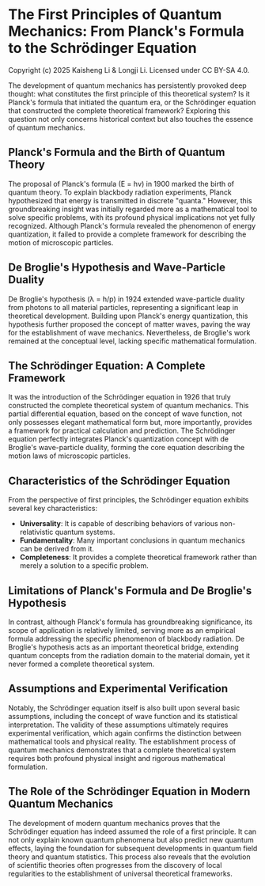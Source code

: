 # The First Principles of Quantum Mechanics: From Planck's Formula to the Schrödinger Equation

Copyright (c) 2025 Kaisheng Li & Longji Li. Licensed under CC BY-SA 4.0.

The development of quantum mechanics has persistently provoked deep thought: what constitutes the first principle of this theoretical system? Is it Planck's formula that initiated the quantum era, or the Schrödinger equation that constructed the complete theoretical framework? Exploring this question not only concerns historical context but also touches the essence of quantum mechanics.

## Planck's Formula and the Birth of Quantum Theory

The proposal of Planck's formula (E = hν) in 1900 marked the birth of quantum theory. To explain blackbody radiation experiments, Planck hypothesized that energy is transmitted in discrete "quanta." However, this groundbreaking insight was initially regarded more as a mathematical tool to solve specific problems, with its profound physical implications not yet fully recognized. Although Planck's formula revealed the phenomenon of energy quantization, it failed to provide a complete framework for describing the motion of microscopic particles.

## De Broglie's Hypothesis and Wave-Particle Duality

De Broglie's hypothesis (λ = h/p) in 1924 extended wave-particle duality from photons to all material particles, representing a significant leap in theoretical development. Building upon Planck's energy quantization, this hypothesis further proposed the concept of matter waves, paving the way for the establishment of wave mechanics. Nevertheless, de Broglie's work remained at the conceptual level, lacking specific mathematical formulation.

## The Schrödinger Equation: A Complete Framework

It was the introduction of the Schrödinger equation in 1926 that truly constructed the complete theoretical system of quantum mechanics. This partial differential equation, based on the concept of wave function, not only possesses elegant mathematical form but, more importantly, provides a framework for practical calculation and prediction. The Schrödinger equation perfectly integrates Planck's quantization concept with de Broglie's wave-particle duality, forming the core equation describing the motion laws of microscopic particles.

## Characteristics of the Schrödinger Equation

From the perspective of first principles, the Schrödinger equation exhibits several key characteristics:

- **Universality**: It is capable of describing behaviors of various non-relativistic quantum systems.
- **Fundamentality**: Many important conclusions in quantum mechanics can be derived from it.
- **Completeness**: It provides a complete theoretical framework rather than merely a solution to a specific problem.

## Limitations of Planck's Formula and De Broglie's Hypothesis

In contrast, although Planck's formula has groundbreaking significance, its scope of application is relatively limited, serving more as an empirical formula addressing the specific phenomenon of blackbody radiation. De Broglie's hypothesis acts as an important theoretical bridge, extending quantum concepts from the radiation domain to the material domain, yet it never formed a complete theoretical system.

## Assumptions and Experimental Verification

Notably, the Schrödinger equation itself is also built upon several basic assumptions, including the concept of wave function and its statistical interpretation. The validity of these assumptions ultimately requires experimental verification, which again confirms the distinction between mathematical tools and physical reality. The establishment process of quantum mechanics demonstrates that a complete theoretical system requires both profound physical insight and rigorous mathematical formulation.

## The Role of the Schrödinger Equation in Modern Quantum Mechanics

The development of modern quantum mechanics proves that the Schrödinger equation has indeed assumed the role of a first principle. It can not only explain known quantum phenomena but also predict new quantum effects, laying the foundation for subsequent developments in quantum field theory and quantum statistics. This process also reveals that the evolution of scientific theories often progresses from the discovery of local regularities to the establishment of universal theoretical frameworks.
